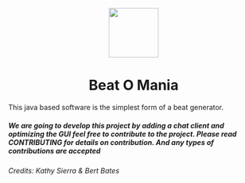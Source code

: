 <p align="center"><img src="https://raw.githubusercontent.com/unicorn-io/Beat_O_Mania/master/Logo.png" width="100" > </p>
<center><h1>Beat O Mania</center>

<p>This java based software is the simplest form of a beat generator.</p?

<p><h5>We are going to develop this project by adding a chat client and optimizing the GUI feel free to contribute to the project. Please read CONTRIBUTING for details on contribution. And any types of contributions are accepted</p>

<p><h6>Credits: Kathy Sierra & Bert Bates
